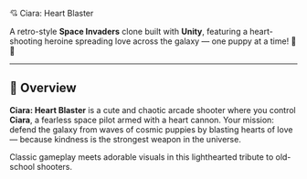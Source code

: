  💘 Ciara: Heart Blaster  

A retro-style **Space Invaders** clone built with **Unity**, featuring a heart-shooting heroine spreading love across the galaxy — one puppy at a time! 🐶💖  

---

## 🚀 Overview  

**Ciara: Heart Blaster** is a cute and chaotic arcade shooter where you control **Ciara**, a fearless space pilot armed with a heart cannon. Your mission: defend the galaxy from waves of cosmic puppies by blasting hearts of love — because kindness is the strongest weapon in the universe.  

Classic gameplay meets adorable visuals in this lighthearted tribute to old-school shooters.  
